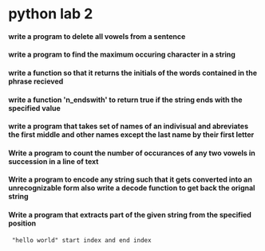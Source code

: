 # python lab 2


#### write a program to delete all vowels from a sentence 

#### write a program to find the maximum occuring character in a string 

#### write a function so that it returns the initials of the words contained in the phrase recieved 

#### write a function 'n_endswith' to return true if the string ends with the specified value

#### write a program that takes set of names of an indivisual and abreviates the first middle and other names except the last name by their first letter  

#### Write a program to count the number of occurances of any two vowels in succession in a line of text

#### Write a program to encode any string such that it gets converted into an unrecognizable form also write a decode function to get back the orignal string

#### Write a program that extracts part of the given string from the specified position 
     "hello world" start index and end index










